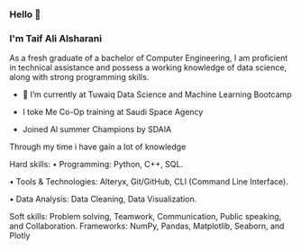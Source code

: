 ### Hello 👋

### I'm Taif Ali Alsharani 

As a fresh graduate of a bachelor of Computer Engineering, I am proficient in technical assistance and possess a working knowledge of data science, along with strong programming skills.


- 🔭 I’m currently at Tuwaiq Data Science and Machine Learning Bootcamp
- I toke Me Co-Op training at Saudi Space Agency

- Joined Al summer Champions by SDAIA 


Through my time i have gain a lot of knowledge



Hard skills:
• Programming: Python, C++, SQL.


• Tools & Technologies: Alteryx, Git/GitHub, CLI (Command Line Interface).



• Data Analysis: Data Cleaning, Data Visualization.


Soft skills: Problem solving, Teamwork, Communication, Public speaking, and Collaboration. Frameworks: NumPy, Pandas, Matplotlib, Seaborn, and Plotly
